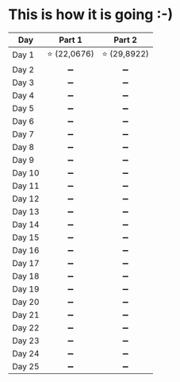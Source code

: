 # This is how it is going :-)
|**Day**|**Part 1**|**Part 2**|
|--|:--:|:--:|
|Day 1| :star: (22,0676) | :star: (29,8922)|
|Day 2| :heavy_minus_sign: | :heavy_minus_sign: ||
|Day 3| :heavy_minus_sign: | :heavy_minus_sign: ||
|Day 4| :heavy_minus_sign: | :heavy_minus_sign: ||
|Day 5| :heavy_minus_sign: | :heavy_minus_sign: ||
|Day 6| :heavy_minus_sign: | :heavy_minus_sign: ||
|Day 7| :heavy_minus_sign: | :heavy_minus_sign: ||
|Day 8| :heavy_minus_sign: | :heavy_minus_sign: ||
|Day 9| :heavy_minus_sign: | :heavy_minus_sign: ||
|Day 10| :heavy_minus_sign: | :heavy_minus_sign: ||
|Day 11| :heavy_minus_sign: | :heavy_minus_sign: ||
|Day 12| :heavy_minus_sign: | :heavy_minus_sign: ||
|Day 13| :heavy_minus_sign: | :heavy_minus_sign: ||
|Day 14| :heavy_minus_sign: | :heavy_minus_sign: ||
|Day 15| :heavy_minus_sign: | :heavy_minus_sign: ||
|Day 16| :heavy_minus_sign: | :heavy_minus_sign: ||
|Day 17| :heavy_minus_sign: | :heavy_minus_sign: ||
|Day 18| :heavy_minus_sign: | :heavy_minus_sign: ||
|Day 19| :heavy_minus_sign: | :heavy_minus_sign: ||
|Day 20| :heavy_minus_sign: | :heavy_minus_sign: ||
|Day 21| :heavy_minus_sign: | :heavy_minus_sign: ||
|Day 22| :heavy_minus_sign: | :heavy_minus_sign: ||
|Day 23| :heavy_minus_sign: | :heavy_minus_sign: ||
|Day 24| :heavy_minus_sign: | :heavy_minus_sign: ||
|Day 25| :heavy_minus_sign: | :heavy_minus_sign: ||